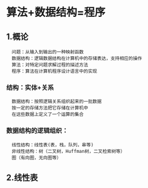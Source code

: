 # 算法+数据结构=程序
## 1.概论
      问题：从输入到输出的一种映射函数
      数据结构：逻辑数据结构在计算机中的存储表达，支持相应的操作
      算法：对特定问题求解过程的描述方法
      程序：算法在计算机程序设计语言中的实现 

### 结构：实体+关系
      数据结构：按照逻辑关系组织起来的一批数据
      按一定的存储方法把它存储在计算机中
      在这些数据上定义了一个运算的集合

### 数据结构的逻辑组织：
      线性结构：线性表(表，栈，队列，串等)
      非线性结构：树（二叉树，Huffman树，二叉检索树等）
      图（有向图，无向图等）
## 2.线性表




















